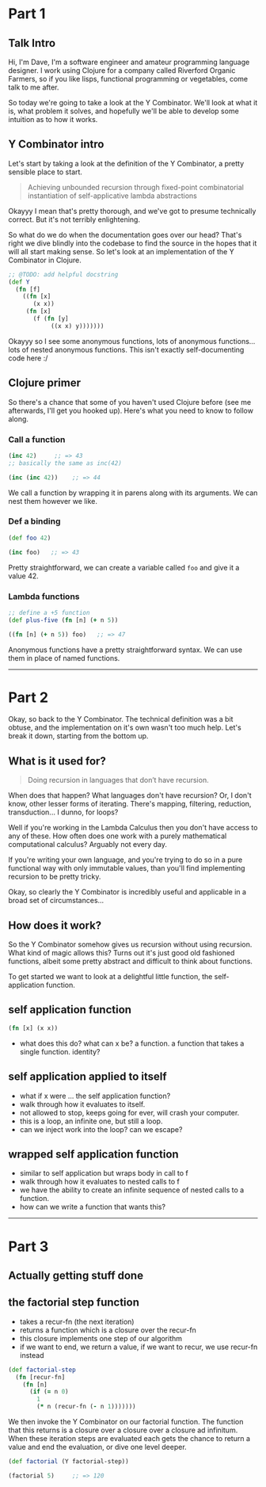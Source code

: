 # Part 1

## Talk Intro

Hi, I'm Dave, I'm a software engineer and amateur programming language designer. I work using Clojure for a company called Riverford Organic Farmers, so if you like lisps, functional programming or vegetables, come talk to me after.

<!-- ... why am I talking about this? I was writing a toy language and needed to be able to iterate, but it was purely functional so had no mutation, our functions couldn't be defined referring to themselves. The y combinator is a solution to this, I tried it and it worked straight away. I felt uneasy that I didn't know how it was doing what it was doing, so I started trying to figure it out. -->


So today we're going to take a look at the Y Combinator. We'll look at what it is, what problem it solves, and hopefully we'll be able to develop some intuition as to how it works.


## Y Combinator intro

Let's start by taking a look at the definition of the Y Combinator, a pretty sensible place to start.

> Achieving unbounded recursion through fixed-point combinatorial instantiation of self-applicative lambda abstractions

Okayyy I mean that's pretty thorough, and we've got to presume technically correct. But it's not terribly enlightening.

So what do we do when the documentation goes over our head? That's right we dive blindly into the codebase to find the source in the hopes that it will all start making sense. So let's look at an implementation of the Y Combinator in Clojure.

``` Clojure
;; @TODO: add helpful docstring
(def Y
  (fn [f]
    ((fn [x]
       (x x))
     (fn [x]
       (f (fn [y]
            ((x x) y)))))))
```

Okayyy so I see some anonymous functions, lots of anonymous functions... lots of nested anonymous functions. This isn't exactly self-documenting code here :/

## Clojure primer

So there's a chance that some of you haven't used Clojure before (see me afterwards, I'll get you hooked up). Here's what you need to know to follow along.

### Call a function

``` Clojure
(inc 42)     ;; => 43
;; basically the same as inc(42)

(inc (inc 42))    ;; => 44
```

We call a function by wrapping it in parens along with its arguments. We can nest them however we like.

### Def a binding

``` Clojure
(def foo 42)

(inc foo)   ;; => 43
```

Pretty straightforward, we can create a variable called `foo` and give it a value 42.

### Lambda functions

``` Clojure
;; define a +5 function
(def plus-five (fn [n] (+ n 5))

((fn [n] (+ n 5)) foo)   ;; => 47
```

Anonymous functions have a pretty straightforward syntax. We can use them in place of named functions.

--------
# Part 2

Okay, so back to the Y Combinator. The technical definition was a bit obtuse, and the implementation on it's own wasn't too much help. Let's break it down, starting from the bottom up.

## What is it used for?

> Doing recursion in languages that don’t have recursion.

When does that happen? What languages don't have recursion? Or, I don't know, other lesser forms of iterating. There's mapping, filtering, reduction, transduction... I dunno, for loops?

Well if you're working in the Lambda Calculus then you don't have access to any of these. How often does one work with a purely mathematical computational calculus? Arguably not every day.

If you're writing your own language, and you're trying to do so in a pure functional way with only immutable values, than you'll find implementing recursion to be pretty tricky.

Okay, so clearly the Y Combinator is incredibly useful and applicable in a broad set of circumstances... 

## How does it work?

So the Y Combinator somehow gives us recursion without using recursion. What kind of magic allows this? Turns out it's just good old fashioned functions, albeit some pretty abstract and difficult to think about functions.

To get started we want to look at a delightful little function, the self-application function.

## self application function

``` Clojure
(fn [x] (x x))
```

- what does this do? what can x be? a function. a function that takes a single function. identity? 

## self application applied to itself

- what if x were ... the self application function?
- walk through how it evaluates to itself.
- not allowed to stop, keeps going for ever, will crash your computer.
- this is a loop, an infinite one, but still a loop.
- can we inject work into the loop? can we escape?


## wrapped self application function

- similar to self application but wraps body in call to f
- walk through how it evaluates to nested calls to f
- we have the ability to create an infinite sequence of nested calls to a function.
- how can we write a function that wants this?

--------
# Part 3

## Actually getting stuff done

<!-- what does a real function f look like, let's do an example -->

## the factorial step function

- takes a recur-fn (the next iteration)
- returns a function which is a closure over the recur-fn
- this closure implements one step of our algorithm
- if we want to end, we return a value, if we want to recur, we use recur-fn instead

``` Clojure
(def factorial-step
  (fn [recur-fn]
    (fn [n]
      (if (= n 0)
        1
        (* n (recur-fn (- n 1)))))))
```

We then invoke the Y Combinator on our factorial function. The function that this returns is a closure over a closure over a closure ad infinitum. When these iteration steps are evaluated each gets the chance to return a value and end the evaluation, or dive one level deeper.

``` Clojure
(def factorial (Y factorial-step))

(factorial 5)     ;; => 120
```
